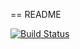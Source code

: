 == README

[![Build Status](https://travis-ci.org/jessemwilson/find-ya-bus.svg?branch=master)](https://travis-ci.org/jessemwilson/find-ya-bus)
